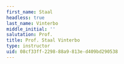 ```yaml
---
first_name: Staal
headless: true
last_name: Vinterbo
middle_initial: ''
salutation: Prof.
title: Prof. Staal Vinterbo
type: instructor
uid: 08cf33ff-2298-88a9-813e-d409bd290538
---
```

